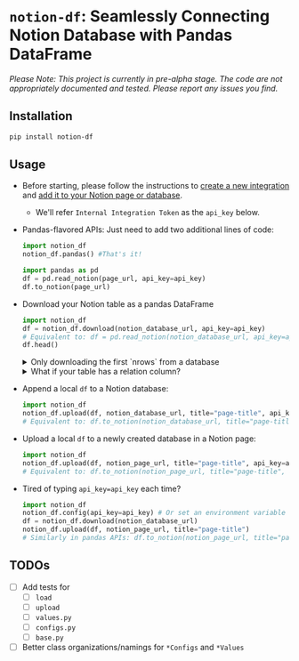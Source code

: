 # `notion-df`: Seamlessly Connecting Notion Database with Pandas DataFrame

*Please Note: This project is currently in pre-alpha stage. The code are not appropriately documented and tested. Please report any issues you find.*

## Installation

```bash
pip install notion-df
```

## Usage

- Before starting, please follow the instructions to [create a new integration](https://www.notion.com/my-integrations) and [add it to your Notion page or database](https://developers.notion.com/docs/getting-started#step-2-share-a-database-with-your-integration). 
    - We'll refer `Internal Integration Token` as the `api_key` below.

- Pandas-flavored APIs: Just need to add two additional lines of code:
    ```python
    import notion_df
    notion_df.pandas() #That's it!

    import pandas as pd
    df = pd.read_notion(page_url, api_key=api_key)
    df.to_notion(page_url)
    ```

- Download your Notion table as a pandas DataFrame
    ```python
    import notion_df
    df = notion_df.download(notion_database_url, api_key=api_key)
    # Equivalent to: df = pd.read_notion(notion_database_url, api_key=api_key)
    df.head()
    ```
    <details>
    <summary>Only downloading the first `nrows` from a database</summary>
    
    ```python
    df = notion_df.download(notion_database_url, nrows=nrows) #e.g., 10
    ```

    </details>
    
    <details>
    <summary>What if your table has a relation column?</summary>
    
    ```python
    df = notion_df.download(notion_database_url, 
                            resolve_relation_values=True)
    ```
    The `resolve_relation_values=True` will automatically resolve the linking for all the relation columns whose target can be accessed by the current notion integration.

    In details, let's say the `"test"` column in df is a relation column in Notion. 
    1. When `resolve_relation_values=False`, the return results for that column will be a list of UUIDs of the target page: `['65e04f11-xxxx', 'b0ffcb4b-xxxx', ]`. 
    2.  When `resolve_relation_values=True`, the return results for that column will be a list of regular strings corresponding to the name column of the target pages: `['page1', 'page2', ]`. 

    </details>

- Append a local `df` to a Notion database:

    ```python
    import notion_df
    notion_df.upload(df, notion_database_url, title="page-title", api_key=api_key)
    # Equivalent to: df.to_notion(notion_database_url, title="page-title", api_key=api_key)
    ```

- Upload a local `df` to a newly created database in a Notion page:
    
    ```python
    import notion_df
    notion_df.upload(df, notion_page_url, title="page-title", api_key=api_key)
    # Equivalent to: df.to_notion(notion_page_url, title="page-title", api_key=api_key)
    ```

- Tired of typing `api_key=api_key` each time?

    ```python
    import notion_df
    notion_df.config(api_key=api_key) # Or set an environment variable `NOTION_API_KEY`
    df = notion_df.download(notion_database_url)
    notion_df.upload(df, notion_page_url, title="page-title")
    # Similarly in pandas APIs: df.to_notion(notion_page_url, title="page-title")
    ```

## TODOs

- [ ] Add tests for
    - [ ] `load` 
    - [ ] `upload` 
    - [ ] `values.py`
    - [ ] `configs.py`
    - [ ] `base.py`
- [ ] Better class organizations/namings for `*Configs` and `*Values`